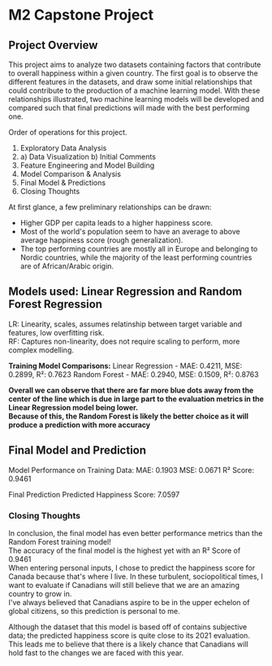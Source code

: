 # M2 Capstone Project

## Project Overview

This project aims to analyze two datasets containing factors that contribute to overall happiness within a given country. The first goal is to observe the different features in the datasets, and draw some initial relationships that could contribute to the production of a machine learning model. With these relationships illustrated, two machine learning models will be developed and compared such that final predictions will made with the best performing one.

Order of operations for this project.

1. Exploratory Data Analysis
2. a) Data Visualization
   b) Initial Comments
3. Feature Engineering and Model Building
4. Model Comparison & Analysis
5. Final Model & Predictions
6. Closing Thoughts


At first glance, a few preliminary relationships can be drawn:
- Higher GDP per capita leads to a higher happiness score.
- Most of the world's population seem to have an average to above average happiness score (rough generalization).
- The top performing countries are mostly all in Europe and belonging to Nordic countries, while the majority of the least performing countries are of African/Arabic origin.

## Models used: Linear Regression and Random Forest Regression

LR: Linearity, scales, assumes relatinship between target variable and features, low overfitting risk.<br>
RF: Captures non-linearity, does not require scaling to perform, more complex modelling.<br>

**Training Model Comparisons:**
Linear Regression - MAE: 0.4211, MSE: 0.2899, R²: 0.7623
Random Forest - MAE: 0.2940, MSE: 0.1509, R²: 0.8763

**Overall we can observe that there are far more blue dots away from the center of the line which is due in large part to the evaluation metrics in the Linear Regression model being lower.<br> Because of this, the Random Forest is likely the better choice as it will produce a prediction with more accuracy**

## Final Model and Prediction

Model Performance on Training Data:
MAE: 0.1903
MSE: 0.0671
R² Score: 0.9461

Final Prediction
Predicted Happiness Score: 7.0597

### Closing Thoughts

In conclusion, the final model has even better performance metrics than the Random Forest training model!<br> The accuracy of the final model is the highest yet with an R² Score of 0.9461<br>
When entering personal inputs, I chose to predict the happiness score for Canada because that's where I live. In these turbulent, sociopolitical times, I want to evaluate if Canadians will still believe that we are an amazing country to grow in. <br> I've always believed that Canadians aspire to be in the upper echelon of global citizens, so this prediction is personal to me. <br>

Although the dataset that this model is based off of contains subjective data; the predicted happiness score is quite close to its 2021 evaluation. This leads me to believe that there is a likely chance that Canadians will hold fast to the changes we are faced with this year.
